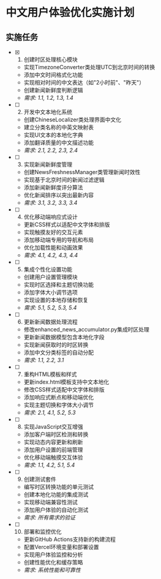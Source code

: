 # 中文用户体验优化实施计划

## 实施任务

- [x] 1. 创建时区处理核心模块


  - 实现TimezoneConverter类处理UTC到北京时间的转换
  - 添加中文时间格式化功能
  - 实现相对时间的中文表达（如"2小时前"、"昨天"）
  - 创建新闻新鲜度判断逻辑
  - _需求: 1.1, 1.2, 1.3, 1.4_



- [ ] 2. 开发中文本地化系统
  - 创建ChineseLocalizer类处理界面中文化
  - 建立分类名称的中英文映射表
  - 实现UI文本的本地化字典
  - 添加翻译质量的中文描述功能
  - _需求: 2.1, 2.2, 2.3, 2.4_

- [ ] 3. 实现新闻新鲜度管理
  - 创建NewsFreshnessManager类管理新闻时效性
  - 实现基于北京时间的新闻过滤逻辑
  - 添加新闻新鲜度评分算法
  - 优化新闻排序以突出最新内容
  - _需求: 3.1, 3.2, 3.3, 3.4_

- [ ] 4. 优化移动端响应式设计
  - 更新CSS样式以适配中文字体和排版
  - 实现触摸友好的交互元素
  - 添加移动端专用的导航和布局
  - 优化加载性能和动画效果
  - _需求: 4.1, 4.2, 4.3, 4.4_

- [ ] 5. 集成个性化设置功能
  - 创建用户设置管理模块
  - 实现时区选择和主题切换功能
  - 添加字体大小调节选项
  - 实现设置的本地存储和恢复
  - _需求: 5.1, 5.2, 5.3, 5.4_

- [ ] 6. 更新新闻数据处理流程
  - 修改enhanced_news_accumulator.py集成时区处理
  - 更新新闻数据模型包含本地化字段
  - 实现新闻获取时的时区转换
  - 添加中文分类标签的自动分配
  - _需求: 1.1, 2.2, 3.1_

- [ ] 7. 重构HTML模板和样式
  - 更新index.html模板支持中文本地化
  - 修改CSS样式适配中文字体和排版
  - 添加响应式断点和移动端优化
  - 实现主题切换和字体大小调节
  - _需求: 2.1, 4.1, 5.2, 5.3_

- [ ] 8. 实现JavaScript交互增强
  - 添加客户端时区检测和转换
  - 实现动态内容更新和刷新
  - 添加用户设置的前端管理
  - 优化移动端触摸交互体验
  - _需求: 1.1, 4.2, 5.1, 5.4_

- [ ] 9. 创建测试套件
  - 编写时区转换功能的单元测试
  - 创建本地化功能的集成测试
  - 实现移动端兼容性测试
  - 添加用户体验的自动化测试
  - _需求: 所有需求的验证_

- [ ] 10. 部署和监控优化
  - 更新GitHub Actions支持新的构建流程
  - 配置Vercel环境变量和部署设置
  - 实现用户体验监控和分析
  - 创建性能优化和缓存策略
  - _需求: 系统性能和可靠性_